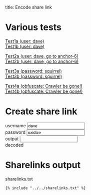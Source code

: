 title: Encode share link

# Various tests

[Test1a (user: dave)](userpass1.md#IWRhdmU6b3hpZGl6ZQ)\
[Test1b (user: dave)](userpass1.md#!dave:oxidize)

[Test2a (user: dave, go to anchor-6)](anchor.md#IWRhdmU6b3hpZGl6ZQ#anchor-6)\
[Test2b (user: dave, go to anchor-6)](anchor.md#!dave:oxidize#anchor-6)

[Test3a (password: squirrel)](onlypasswords2.md#ITpzcXVpcnJlbA)\
[Test3b (password: squirrel)](onlypasswords2.md#!squirrel)

[Test4a (obfuscate: Crawler be gone!)](obfuscate.md#ITpDcmF3bGVyIGJlIGdvbmUh)\
[Test4b (obfuscate: Crawler be gone!)](obfuscate.md#!Crawler%20be%20gone!)

# Create share link

<div class="w3-row-padding" style="padding-left: 0px;">
  <div class="w3-third">
    <label for="share-user">username</label>
    <input class="w3-input w3-border w3-hover-theme w3-theme-l1" name="share-user" id="share-user" type="text" value="dave" onchange="genB64Url();">
  </div>
  <div class="w3-third">
    <label for="share-pass">password</label>
    <input class="w3-input w3-border w3-hover-theme w3-theme-l1" name="share-pass" id="share-pass" type="text" value="oxidize" onchange="genB64Url();">
  </div>
</div>

<div class="w3-row-padding w3-margin-top" style="padding-left: 0px;">
  <div class="w3-twothird">
    <label for="share-output">output</label>
    <input class="w3-input w3-border w3-hover-theme w3-theme-l1" name="share-output" id="share-output" type="text" onchange="decB64Url();">
    <div id="output-length"></div>
  </div>
</div>

<div class="w3-row-padding w3-margin-top" style="padding-left: 0px;">
  <div class="w3-twothird">
    <label for="share-decode">decoded</label>
    <code name="share-decode" id="share-decode" type="text"></code>
    <div id="decode-length"></div>
  </div>
</div>

<script>
var share_user = document.getElementById('share-user');
var share_pass = document.getElementById('share-pass');
var share_output = document.getElementById('share-output');
var share_decode = document.getElementById('share-decode');
var share_url = document.getElementById('share-url');
var output_length = document.getElementById('output-length');
var decode_length = document.getElementById('decode-length');
var url_length = document.getElementById('url-length');


//https://developer.mozilla.org/en-US/docs/Glossary/Base64#the_unicode_problem
function base64ToBytes(base64) {
  const binString = atob(base64);
  return Uint8Array.from(binString, (m) => m.codePointAt(0));
}

function bytesToBase64(bytes) {
  const binString = Array.from(bytes, (x) => String.fromCodePoint(x)).join("");
  return btoa(binString);
}

function base64url_decode(input) {
    try {
        return new TextDecoder().decode(base64ToBytes(input.replace(/-/g, '+').replace(/_/g, '/')));
    }
    catch (err) {
        return "!ERROR!";
    }
}
function base64url_encode(input) {
    try {
        return bytesToBase64(new TextEncoder().encode(input)).replace(/\+/g, '-').replace(/\//g, '_').replace(/=+$/, '');
    }
    catch (err) {
        return "!ERROR!";
    }
}


function genB64Url() {
    const str = "!" + share_user.value + ":" + share_pass.value;
    let encstr = base64url_encode(str);
    share_output.value = '#' + encstr;
    decB64Url()
}

function decB64Url() {
    let encstr = share_output.value.substr(1);
    output_length.innerHTML = "length: " + encstr.length;
    let decstr = base64url_decode(encstr)
    share_decode.textContent = decstr;
    decode_length.innerHTML = "length: " + decstr.length;
}
genB64Url();

</script>

# Sharelinks output

sharelinks.txt

```
{% include "../../sharelinks.txt" %}
```

